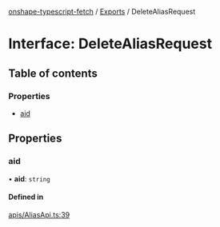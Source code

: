 [onshape-typescript-fetch](../README.md) / [Exports](../modules.md) / DeleteAliasRequest

# Interface: DeleteAliasRequest

## Table of contents

### Properties

- [aid](DeleteAliasRequest.md#aid)

## Properties

### aid

• **aid**: `string`

#### Defined in

[apis/AliasApi.ts:39](https://github.com/toebes/onshape-typescript-fetch/blob/3e11ae1/apis/AliasApi.ts#L39)
